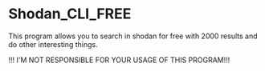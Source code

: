 # Shodan_CLI_FREE
This program allows you to search in shodan for free with 2000 results and do other interesting things. 


!!! I'M NOT RESPONSIBLE FOR YOUR USAGE OF THIS PROGRAM!!!
